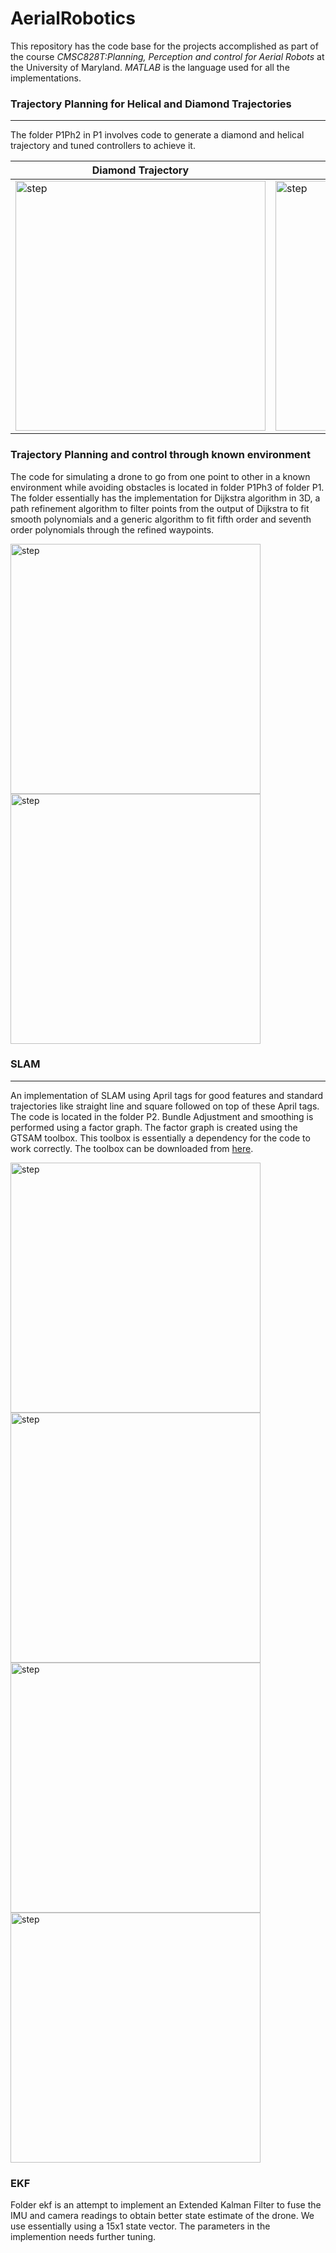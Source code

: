 # AerialRobotics
This repository has the code base for the projects accomplished as part of the course _CMSC828T:Planning, Perception and control for Aerial Robots_ at the University of Maryland. _MATLAB_ is the language used for all the implementations. 
### Trajectory Planning for Helical and Diamond Trajectories
---------------------------------------
The folder P1Ph2 in P1 involves code to generate a diamond and helical trajectory and tuned controllers to achieve it.

| Diamond Trajectory  | Helical Trajectory|
| ------------------- | ----------------- |
| <img src="https://github.com/rishabh1b/AerialRobotics/blob/master/P1/P1Ph2/gifs/diamond.gif" alt="step" width="400">| <img src="https://github.com/rishabh1b/AerialRobotics/blob/master/P1/P1Ph2/gifs/helical.gif" alt="step" width="400"/>|

### Trajectory Planning and control through known environment
The code for simulating a drone to go from one point to other in a known environment while avoiding obstacles is located in folder P1Ph3 of folder P1. The folder essentially has the implementation for Dijkstra algorithm in 3D, a path refinement algorithm to filter points from the output of Dijkstra to fit smooth polynomials and a generic algorithm to fit fifth order and seventh order polynomials through the refined waypoints. 

 <img src="https://github.com/rishabh1b/AerialRobotics/blob/master/P2/gifs/map2Output.gif" alt="step" width="400"> <img src="https://github.com/rishabh1b/AerialRobotics/blob/master/P2/gifs/map3Output.gif" alt="step" width="400">

### SLAM 
---------------------------------------
An implementation of SLAM using April tags for good features and standard trajectories like straight line and square followed on top of these April tags. The code is located in the folder P2. Bundle Adjustment and smoothing is performed using a factor graph. The factor graph is created using the GTSAM toolbox. This toolbox is essentially a dependency for the code to work correctly. The toolbox can be downloaded from [here](https://research.cc.gatech.edu/borg/story/gtsam-320-release).

 <img src="https://github.com/rishabh1b/AerialRobotics/blob/master/P2/plots/MountainXZ.jpg" alt="step" width="400"> <img src="https://github.com/rishabh1b/AerialRobotics/blob/master/P2/plots/StraightLineXY.jpg" alt="step" width="400"> 
 <img src="https://github.com/rishabh1b/AerialRobotics/blob/master/P2/plots/mappingXY.jpg" alt="step" width="400"> <img src="https://github.com/rishabh1b/AerialRobotics/blob/master/P2/plots/slowcircleXY.jpg" alt="step" width="400"> 
 
 ### EKF
 Folder ekf is an attempt to implement an Extended Kalman Filter to fuse the IMU and camera readings to obtain better state estimate of the drone. We use essentially using a 15x1 state vector. The parameters in the implemention needs further tuning. 

